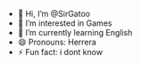 - 👋 Hi, I’m @SirGatoo
- 👀 I’m interested in Games
- 🌱 I’m currently learning English
- 😄 Pronouns: Herrera
- ⚡ Fun fact: i dont know

<!---
SirGatoo/SirGatoo is a ✨ special ✨ repository because its `README.md` (this file) appears on your GitHub profile.
You can click the Preview link to take a look at your changes.
--->
